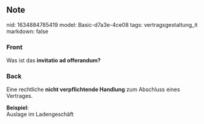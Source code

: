 ## Note
nid: 1634884785419
model: Basic-d7a3e-4ce08
tags: vertragsgestaltung_it
markdown: false

### Front
Was ist das <b>invitatio ad offerandum?</b>

### Back
Eine rechtliche <b>nicht verpflichtende Handlung</b> zum Abschluss
eines Vertrages.
<div>
  <b>Beispiel</b>:
</div>
<div>
  Auslage im Ladengeschäft
</div>
